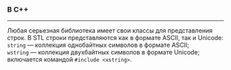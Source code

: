 ### В C++
***
Любая серьезная библиотека имеет свои классы для представления строк. В STL строки представляются как в формате ASCII, так и Unicode:  
`string` — коллекция однобайтных символов в формате ASCII;  
`wstring` — коллекция двухбайтных символов в формате Unicode; включается командой `#include <xstring>`.